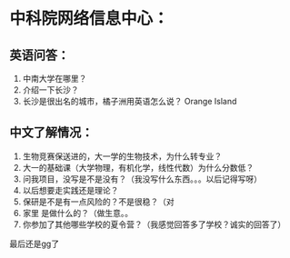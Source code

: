 
# 中科院网络信息中心：

## 英语问答：
1. 中南大学在哪里？
2. 介绍一下长沙？
3. 长沙是很出名的城市，橘子洲用英语怎么说？
Orange Island

## 中文了解情况：
1. 生物竞赛保送进的，大一学的生物技术，为什么转专业？
2. 大一的基础课（大学物理，有机化学，线性代数）为什么分数低？
3. 问我项目，没写是不是没有？（我没写什么东西。。。以后记得写呀）
4. 以后想要走实践还是理论？
5. 保研是不是有一点风险的？不是很稳？（对
6. 家里 是做什么的？（做生意。。
7. 你参加了其他哪些学校的夏令营？（我感觉回答多了学校？诚实的回答了）

最后还是gg了
